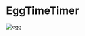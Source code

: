 # EggTimeTimer
![egg](https://user-images.githubusercontent.com/30910230/54372368-40521e00-468c-11e9-8d0c-77e287d626f9.gif)

